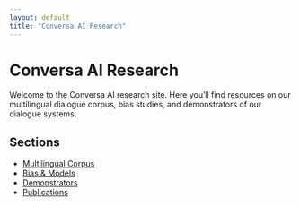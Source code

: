 ```yaml
---
layout: default
title: "Conversa AI Research"
---
```


# Conversa AI Research

Welcome to the Conversa AI research site. Here you’ll find resources on our multilingual dialogue corpus, bias studies, and demonstrators of our dialogue systems.

## Sections
- [Multilingual Corpus](corpus.md)
- [Bias & Models](bias.md)
- [Demonstrators](demos.md)
- [Publications](publications.md)